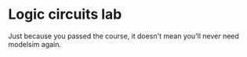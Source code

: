 # Logic circuits lab 
Just because you passed the course, it doesn't mean you'll never need modelsim again.
